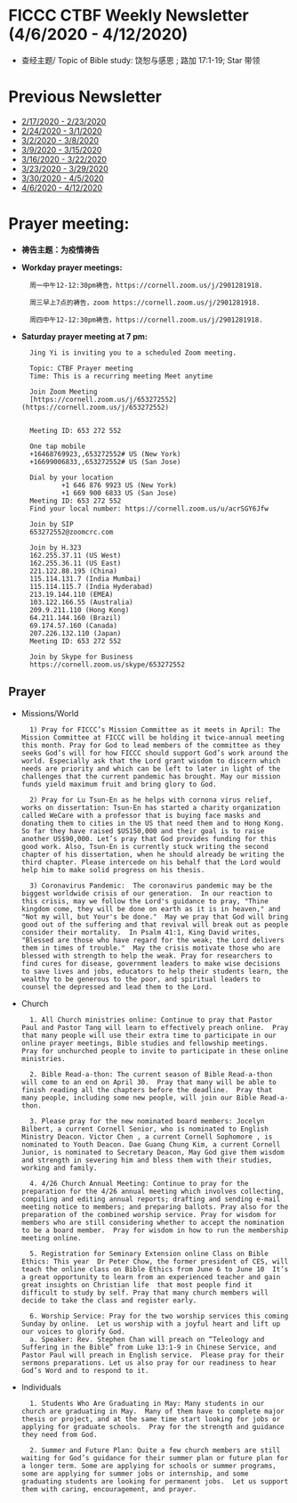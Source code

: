 
# FICCC CTBF Weekly Newsletter (4/6/2020 - 4/12/2020)


- 查经主题/ Topic of Bible study: 饶恕与感恩 ; 路加 17:1-19; Star 带领
		

# Previous Newsletter
- [2/17/2020 - 2/23/2020](2_25_2020)
- [2/24/2020 - 3/1/2020](2_24_2020)
- [3/2/2020 - 3/8/2020](3_2_2020)
- [3/9/2020 - 3/15/2020](3_9_2020)
- [3/16/2020 - 3/22/2020](3_16_2020)
- [3/23/2020 - 3/29/2020](3_23_2020)
- [3/30/2020 - 4/5/2020](4_5_2020)
- [4/6/2020 - 4/12/2020](4_6_2020)

# Prayer meeting:

- **祷告主题：为疫情祷告**
- **Workday prayer meetings:**
		
		周一中午12-12:30pm祷告，https://cornell.zoom.us/j/2901281918.
		
		周三早上7点的祷告，zoom https://cornell.zoom.us/j/2901281918. 
		
		周四中午12-12:30pm祷告，https://cornell.zoom.us/j/2901281918.
		
- **Saturday prayer meeting at 7 pm:**
	
		Jing Yi is inviting you to a scheduled Zoom meeting.
		
		Topic: CTBF Prayer meeting
		Time: This is a recurring meeting Meet anytime
		
		Join Zoom Meeting
		[https://cornell.zoom.us/j/653272552](https://cornell.zoom.us/j/653272552)
		
		
		Meeting ID: 653 272 552
		
		One tap mobile
		+16468769923,,653272552# US (New York)
		+16699006833,,653272552# US (San Jose)
		
		Dial by your location
		        +1 646 876 9923 US (New York)
		        +1 669 900 6833 US (San Jose)
		Meeting ID: 653 272 552
		Find your local number: https://cornell.zoom.us/u/acrSGY6Jfw
		
		Join by SIP
		653272552@zoomcrc.com
		
		Join by H.323
		162.255.37.11 (US West)
		162.255.36.11 (US East)
		221.122.88.195 (China)
		115.114.131.7 (India Mumbai)
		115.114.115.7 (India Hyderabad)
		213.19.144.110 (EMEA)
		103.122.166.55 (Australia)
		209.9.211.110 (Hong Kong)
		64.211.144.160 (Brazil)
		69.174.57.160 (Canada)
		207.226.132.110 (Japan)
		Meeting ID: 653 272 552
		
		Join by Skype for Business
		https://cornell.zoom.us/skype/653272552
	
## Prayer
	
- Missions/World
		
		1) Pray for FICCC’s Mission Committee as it meets in April: The Mission Committee at FICCC will be holding it twice-annual meeting this month. Pray for God to lead members of the committee as they seeks God’s will for how FICCC should support God’s work around the world. Especially ask that the Lord grant wisdom to discern which needs are priority and which can be left to later in light of the challenges that the current pandemic has brought. May our mission funds yield maximum fruit and bring glory to God.

		2) Pray for Lu Tsun-En as he helps with cornona virus relief, works on dissertation: Tsun-En has started a charity organization called WeCare with a professor that is buying face masks and donating them to cities in the US that need them and to Hong Kong. So far they have raised $US150,000 and their goal is to raise another US$90,000. Let’s pray that God provides funding for this good work. Also, Tsun-En is currently stuck writing the second chapter of his dissertation, when he should already be writing the third chapter. Please intercede on his behalf that the Lord would help him to make solid progress on his thesis.
		
		3) Coronavirus Pandemic:  The coronavirus pandemic may be the biggest worldwide crisis of our generation.  In our reaction to this crisis, may we follow the Lord's guidance to pray, "Thine kingdom come, they will be done on earth as it is in heaven," and "Not my will, but Your's be done."  May we pray that God will bring good out of the suffering and that revival will break out as people consider their mortality.  In Psalm 41:1, King David writes, "Blessed are those who have regard for the weak; the Lord delivers them in times of trouble."  May the crisis motivate those who are blessed with strength to help the weak. Pray for researchers to find cures for disease, government leaders to make wise decisions to save lives and jobs, educators to help their students learn, the wealthy to be generous to the poor, and spiritual leaders to counsel the depressed and lead them to the Lord.
		



- Church

		1. All Church ministries online: Continue to pray that Pastor Paul and Pastor Tang will learn to effectively preach online.  Pray that many people will use their extra time to participate in our online prayer meetings, Bible studies and fellowship meetings.  Pray for unchurched people to invite to participate in these online ministries.  
		
		2. Bible Read-a-thon: The current season of Bible Read-a-thon will come to an end on April 30.  Pray that many will be able to finish reading all the chapters before the deadline.  Pray that many people, including some new people, will join our Bible Read-a-thon.
		
		3. Please pray for the new nominated board members: Jocelyn Bilbert, a current Cornell Senior, who is nominated to English Ministry Deacon. Victor Chen , a current Cornell Sophomore , is nominated to Youth Deacon. Dae Guang Chung Kim, a current Cornell Junior, is nominated to Secretary Deacon, May God give them wisdom and strength in severing him and bless them with their studies, working and family.
		
		4. 4/26 Church Annual Meeting: Continue to pray for the preparation for the 4/26 annual meeting which involves collecting, compiling and editing annual reports; drafting and sending e-mail meeting notice to members; and preparing ballots. Pray also for the preparation of the combined worship service. Pray for wisdom for members who are still considering whether to accept the nomination to be a board member.  Pray for wisdom in how to run the membership meeting online.
		
		5. Registration for Seminary Extension online Class on Bible Ethics: This year  Dr Peter Chow, the former president of CES, will teach the online class on Bible Ethics from June 6 to June 10  It’s a great opportunity to learn from an experienced teacher and gain great insights on Christian life  that most people find it difficult to study by self. Pray that many church members will decide to take the class and register early.
		
		6. Worship Service: Pray for the two worship services this coming Sunday by online.  Let us worship with a joyful heart and lift up our voices to glorify God.
		a. Speaker: Rev. Stephen Chan will preach on “Teleology and Suffering in the Bible” from Luke 13:1-9 in Chinese Service, and Pastor Paul will preach in English service.  Please pray for their sermons preparations. Let us also pray for our readiness to hear God’s Word and to respond to it. 
		
		
		



- Individuals
	
		1. Students Who Are Graduating in May: Many students in our church are graduating in May.  Many of them have to complete major thesis or project, and at the same time start looking for jobs or applying for graduate schools.  Pray for the strength and guidance they need from God.

		2. Summer and Future Plan: Quite a few church members are still waiting for God’s guidance for their summer plan or future plan for a longer term. Some are applying for schools or summer programs, some are applying for summer jobs or internship, and some graduating students are looking for permanent jobs.  Let us support them with caring, encouragement, and prayer.
		



